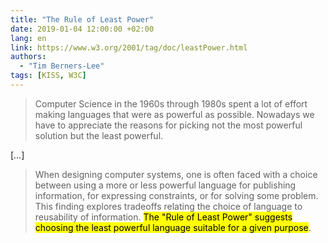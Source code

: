 ```yaml
---
title: "The Rule of Least Power"
date: 2019-01-04 12:00:00 +02:00
lang: en
link: https://www.w3.org/2001/tag/doc/leastPower.html
authors:
  - "Tim Berners-Lee"
tags: [KISS, W3C]
---
```


> Computer Science in the 1960s through 1980s spent a lot of effort making languages that were as powerful as possible. Nowadays we have to appreciate the reasons for picking not the most powerful solution but the least powerful.

[…]

> When designing computer systems, one is often faced with a choice between using a more or less powerful language for publishing information, for expressing constraints, or for solving some problem. This finding explores tradeoffs relating the choice of language to reusability of information. <mark>The "Rule of Least Power" suggests choosing the least powerful language suitable for a given purpose</mark>.
